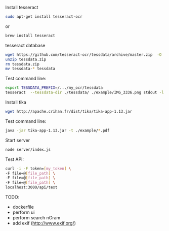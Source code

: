 Install tesseract

```sh
sudo apt-get install tesseract-ocr
```
or
```sh
brew install tesseract
```

tesseract database

```sh
wget https://github.com/tesseract-ocr/tessdata/archive/master.zip  -O  tessdata.zip
unzip tessdata.zip
rm tessdata.zip
mv tessdata-* tessdata
```

Test command line:
```sh
export TESSDATA_PREFIX=/.../my_ocr/tessdata
tesseract  --tessdata-dir ./tessdata/ ./example/IMG_3336.png stdout -l fra -psm 0
```

Install tika

```sh
wget http://apache.crihan.fr/dist/tika/tika-app-1.13.jar
```

Test command line:
```sh
java -jar tika-app-1.13.jar -t ./example/*.pdf
```

Start server
```sh
node server/index.js
```

Test API:
```sh
curl -i -F token=[my_token] \
-F file=@[file_path] \
-F file=@[file_path] \
-F file=@[file_path] \
localhost:3000/api/text
```

TODO:
- dockerfile
- perform ui
- perform search nGram
- add exif (http://www.exif.org/)
